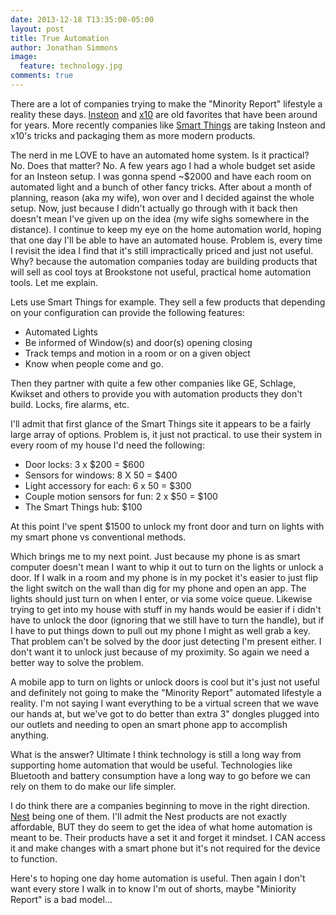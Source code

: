 ```yaml
---
date: 2013-12-18 T13:35:00-05:00
layout: post
title: True Automation
author: Jonathan Simmons
image:
  feature: technology.jpg
comments: true
---
```


There are a lot of companies trying to make the "Minority Report" lifestyle a reality these days. [Insteon](http://www.insteon.com) and [x10](http://www.x10.com/) are old favorites that have been around for years. More recently companies like [Smart Things](http://smartthings.com) are taking Insteon and x10's tricks and packaging them as more modern products.

The nerd in me LOVE to have an automated home system. Is it practical? No. Does that matter? No. A few years ago I had a whole budget set aside for an Insteon setup. I was gonna spend ~$2000 and have each room on automated light and a bunch of other fancy tricks. After about a month of planning, reason (aka my wife), won over and I decided against the whole setup. Now, just because I didn't actually go through with it back then doesn't mean I've given up on the idea (my wife sighs somewhere in the distance). I continue to keep my eye on the home automation world, hoping that one day I'll be able to have an automated house. Problem is, every time I revisit the idea I find that it's still impractically priced and just not useful. Why? because the automation companies today are building products that will sell as cool toys at Brookstone not useful, practical home automation tools. Let me explain.

Lets use Smart Things for example. They sell a few products that depending on your configuration can provide the following features:

* Automated Lights
* Be informed of Window(s) and door(s) opening closing
* Track temps and motion in a room or on  a given object
* Know when people come and go.

Then they partner with quite a few other companies like GE, Schlage, Kwikset and others to provide you with automation products they don't build. Locks, fire alarms, etc.

I'll admit that first glance of the Smart Things site it appears to be a fairly large array of options. Problem is, it just not practical. to use their system in every room of my house I'd need the following:

* Door locks: 3 x $200 = $600
* Sensors for windows: 8 X 50 = $400
* Light accessory for each: 6 x 50 = $300
* Couple motion sensors for fun: 2 x $50 = $100
* The Smart Things hub: $100

At this point I've spent $1500 to unlock my front door and turn on lights with my smart phone vs conventional methods.

Which brings me to my next point. Just because my phone is as smart computer doesn't mean I want to whip it out to turn on the lights or unlock a door. If I walk in a room and my phone is in my pocket it's easier to just flip the light switch on the wall than dig for my phone and open an app. The lights should just turn on when I enter, or via some voice queue. Likewise trying to get into my house with stuff in my hands would be easier if i didn't have to unlock the door (ignoring that we still have to turn the handle), but if I have to put things down to pull out my phone I might as well grab a key. That problem can't be solved by the door just detecting I'm present either. I don't want it to unlock just because of my proximity. So again we need a better way to solve the problem.

A mobile app to turn on lights or unlock doors is cool but it's just not useful and definitely not going to make the "Minority Report" automated lifestyle a reality. I'm not saying I want everything to be a virtual screen that we wave our hands at, but we've got to do better than extra 3" dongles plugged into our outlets and needing to open an smart phone app to accomplish anything.


What is the answer?
Ultimate I think technology is still a long way from supporting home automation that would be useful. Technologies like Bluetooth and battery consumption have a long way to go before we can rely on them to do make our life simpler.

I do think there are a companies beginning to move in the right direction. [Nest](http://nest.com) being one of them. I'll admit the Nest products are not exactly affordable, BUT they do seem to get the idea of what home automation is meant to be. Their products have a set it and forget it mindset. I CAN access it and make changes with a smart phone but it's not required for the device to function.

Here's to hoping one day home automation is useful. Then again I don't want every store I walk in to know I'm out of shorts, maybe "Miniority Report" is a bad model...


